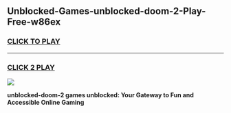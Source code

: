 
## Unblocked-Games-unblocked-doom-2-Play-Free-w86ex
<h3>
<a href="https://premium76.site?title=unblocked-doom-2&ref=18A1">CLICK TO PLAY</a></h3>
<hr>

<h3>
<a href="https://premium76.site?title=unblocked-doom-2&ref=18A1">CLICK 2 PLAY</a>
  
</h3>

<a href="https://premium76.site?title=unblocked-doom-2&ref=18A1"><img src="https://clearcache.store/games.png"></a>


**unblocked-doom-2 games unblocked: Your Gateway to Fun and Accessible Online Gaming**
